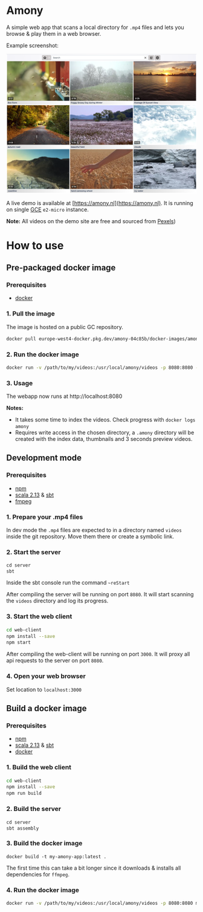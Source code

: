 # Amony

A simple web app that scans a local directory for `.mp4` files and lets you browse & play them in a web browser.

Example screenshot:

![](docs/screenshot-2021-08-27.png)

A live demo is available at [https://amony.nl](https://amony.nl). It is running on single [GCE](https://cloud.google.com/compute/) `e2-micro` instance.

**Note:** All videos on the demo site are free and sourced from [Pexels](https://www.pexels.com/license/))

# How to use

## Pre-packaged docker image

### Prerequisites
- [docker](https://www.docker.com/get-started)

### 1. Pull the image

The image is hosted on a public GC repository.

```bash
docker pull europe-west4-docker.pkg.dev/amony-04c85b/docker-images/amony/app:latest
```

### 2. Run the docker image

```bash
docker run -v /path/to/my/videos:/usr/local/amony/videos -p 8080:8080 --name amony europe-west4-docker.pkg.dev/amony-04c85b/docker-images/amony/app:latest
```

### 3. Usage

The webapp now runs at http://localhost:8080 

**Notes:**
- It takes some time to index the videos. Check progress with `docker logs amony`
- Requires write access in the chosen directory, a `.amony` directory will be created with the index data, thumbnails and 3 seconds preview videos.

## Development mode

### Prerequisites
- [npm](https://docs.npmjs.com/downloading-and-installing-node-js-and-npm)
- [scala 2.13](https://scala-lang.org/) & [sbt](https://www.scala-sbt.org/)
- [fmpeg](https://ffmpeg.org/)

### 1. Prepare your .mp4 files

In dev mode the `.mp4` files are expected to in a directory named `videos` inside the git repository. Move them there or create a symbolic link.

### 2. Start the server
```
cd server
sbt
```

Inside the sbt console run the command `~reStart`

After compiling the server will be running on port `8080`. It will start scanning the `videos` directory and log its progress.

### 3. Start the web client
```bash
cd web-client
npm install --save
npm start
```

After compiling the web-client will be running on port `3000`. It will proxy all api requests to the server on port `8080`.

### 4. Open your web browser

Set location to `localhost:3000`


## Build a docker image

### Prerequisites

- [npm](https://docs.npmjs.com/downloading-and-installing-node-js-and-npm)
- [scala 2.13](https://scala-lang.org/) & [sbt](https://www.scala-sbt.org/)
- [docker](https://www.docker.com/get-started)

### 1. Build the web client

```bash
cd web-client
npm install --save
npm run build
```

### 2. Build the server

```
cd server
sbt assembly
```

### 3. Build the docker image

```
docker build -t my-amony-app:latest .
```

The first time this can take a bit longer since it downloads & installs all dependencies for `ffmpeg`.

### 4. Run the docker image

```bash
docker run -v /path/to/my/videos:/usr/local/amony/videos -p 8080:8080 my-amony-app:latest
```
